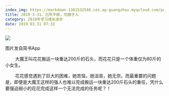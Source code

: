 ```yaml
---
index_img: https://markdown-1301532546.cos.ap-guangzhou.myqcloud.com/peipei_blog/20210921144149.jpeg
title: 2019-3-31，己所不欲，勿施于人
category: 2019年学习成长进步
date: 2019.03.31 07:33
---
```


![](https://markdown-1301532546.cos.ap-guangzhou.myqcloud.com/peipei_blog/20210921144149.jpeg)  

图片发自简书App

  

        大魔王叫花花搬运一块重达200斤的石头，而花花只是一个体重仅为80斤的小女生。  

        花花感觉遇到了巨大的困难，她苦恼，她沮丧，她无奈。而最重要的问题是，即便是大魔王这样的强人也难以完成搬运一块重达200斤石头的重任，凭什么要强迫弱小的花花完成这样一个无法完成的任务呢？！